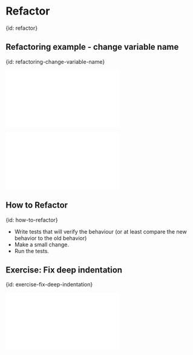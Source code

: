 # Refactor
{id: refactor}

## Refactoring example - change variable name
{id: refactoring-change-variable-name}

![](examples/refactor/bad_variable.py)

![](examples/refactor/good_variable.py)

## How to Refactor
{id: how-to-refactor}

* Write tests that will verify the behaviour (or at least compare the new behavior to the old behavior)
* Make a small change.
* Run the tests.

## Exercise: Fix deep indentation
{id: exercise-fix-deep-indentation}

![](examples/refactor/remove_deep_indentation.py)

